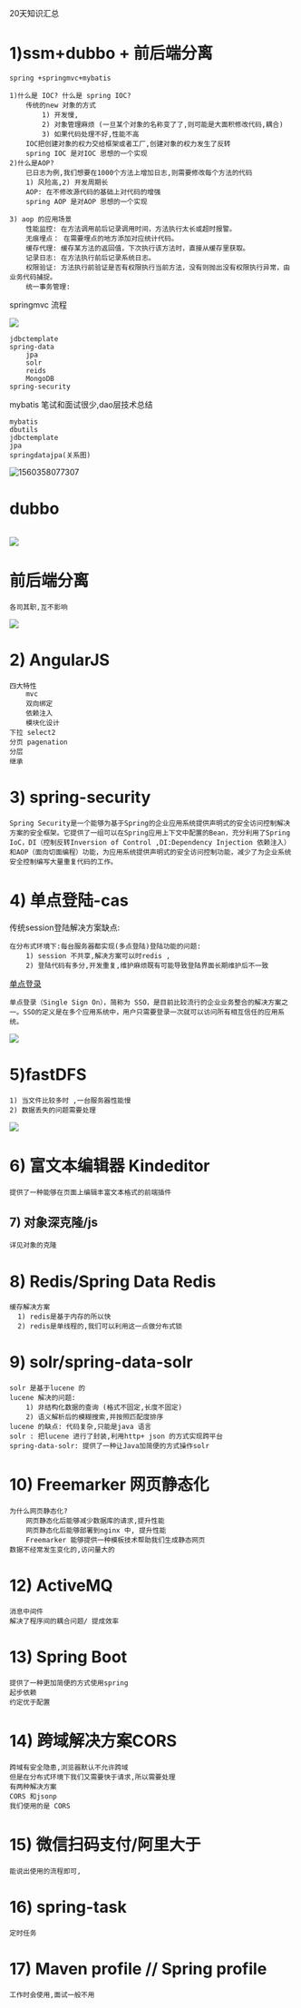 20天知识汇总

# 1)ssm+dubbo + 前后端分离

```
spring +springmvc+mybatis
```

```
1)什么是 IOC? 什么是 spring IOC?
	传统的new 对象的方式
        1) 开发慢,
        2) 对象管理麻烦 (一旦某个对象的名称变了了,则可能是大面积修改代码,耦合)
        3) 如果代码处理不好,性能不高
	IOC把创建对象的权力交给框架或者工厂,创建对象的权力发生了反转
	spring IOC 是对IOC 思想的一个实现
2)什么是AOP? 
	已日志为例,我们想要在1000个方法上增加日志,则需要修改每个方法的代码
	1) 风险高,2) 开发周期长
	AOP: 在不修改源代码的基础上对代码的增强
	spring AOP 是对AOP 思想的一个实现
	
3) aop 的应用场景
    性能监控: 在方法调用前后记录调用时间，方法执行太长或超时报警。
    无痕埋点： 在需要埋点的地方添加对应统计代码。
    缓存代理: 缓存某方法的返回值，下次执行该方法时，直接从缓存里获取。
    记录日志: 在方法执行前后记录系统日志。
    权限验证: 方法执行前验证是否有权限执行当前方法，没有则抛出没有权限执行异常，由业务代码捕捉。
    统一事务管理:
```

springmvc 流程

![](assets/springmvc执行流程原理.jpg)

```
jdbctemplate
spring-data
	jpa
	solr
	reids
	MongoDB
spring-security 
```

mybatis 笔试和面试很少,dao层技术总结

```
mybatis 
dbutils
jdbctemplate
jpa
springdatajpa(关系图)
```

![1560358077307](assets/1560358077307.png)



# dubbo

```

```

![](img/dubbo_原理_中文.png)



# 前后端分离

```
各司其职,互不影响
```

![](img/day01_前后端分离.png)

# 2) AngularJS 

```
四大特性
	mvc
	双向绑定
	依赖注入
	模块化设计
下拉 select2
分页 pagenation
分层 
继承 
```

# 3) spring-security 

```
Spring Security是一个能够为基于Spring的企业应用系统提供声明式的安全访问控制解决方案的安全框架。它提供了一组可以在Spring应用上下文中配置的Bean，充分利用了Spring IoC，DI（控制反转Inversion of Control ,DI:Dependency Injection 依赖注入）和AOP（面向切面编程）功能，为应用系统提供声明式的安全访问控制功能，减少了为企业系统安全控制编写大量重复代码的工作。
```

# 4) 单点登陆-cas

传统session登陆解决方案缺点:

```
在分布式环境下:每台服务器都实现(多点登陆)登陆功能的问题:
	1) session 不共享,解决方案可以时redis ,
	2) 登陆代码有多分,开发重复,维护麻烦既有可能导致登陆界面长期维护后不一致
```

[单点登录](http://baike.baidu.com/item/%E5%8D%95%E7%82%B9%E7%99%BB%E5%BD%95)

```
单点登录（Single Sign On），简称为 SSO，是目前比较流行的企业业务整合的解决方案之一。SSO的定义是在多个应用系统中，用户只需要登录一次就可以访问所有相互信任的应用系统。
```



![](./img/单点登陆.png)

# 5)fastDFS

```
1) 当文件比较多时 ,一台服务器性能慢
2) 数据丢失的问题需要处理
```

![](./img/DAY05_04.png)

# 6) 富文本编辑器 Kindeditor

```
提供了一种能够在页面上编辑丰富文本格式的前端插件
```

## 7)  对象深克隆/js

```
详见对象的克隆
```

# 8) Redis/Spring Data Redis

```
缓存解决方案
  1) redis是基于内存的所以快
  2) redis是单线程的,我们可以利用这一点做分布式锁
```

# 9) solr/spring-data-solr 

```
solr 是基于lucene 的
lucene 解决的问题:
	1) 非结构化数据的查询 (格式不固定,长度不固定)
	2) 语义解析后的模糊搜索,并按照匹配度排序
lucene 的缺点: 代码复杂,只能是java 语言
solr : 把lucene 进行了封装,利用http+ json 的方式实现跨平台
spring-data-solr: 提供了一种让Java加简便的方式操作solr
```

# 10) Freemarker 网页静态化

```
为什么网页静态化? 
	网页静态化后能够减少数据库的请求,提升性能
	网页静态化后能够部署到nginx 中, 提升性能
	Freemarker 能够提供一种模板技术帮助我们生成静态网页
数据不经常发生变化的,访问量大的
```

# 12) ActiveMQ

```
消息中间件
解决了程序间的耦合问题/ 提成效率
```

# 13) Spring Boot

```
提供了一种更加简便的方式使用spring
起步依赖
约定优于配置
```

# 14) 跨域解决方案CORS

```
跨域有安全隐患,浏览器默认不允许跨域
但是在分布式环境下我们又需要快于请求,所以需要处理
有两种解决方案
CORS 和jsonp
我们使用的是 CORS
```

# 15) 微信扫码支付/阿里大于

```
能说出使用的流程即可,
```

# 16) spring-task

```
定时任务
```

# 17) Maven profile // Spring profile 

```
工作时会使用,面试一般不用
```

